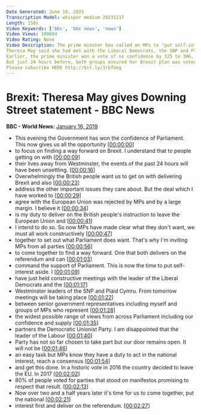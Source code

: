 ```yaml
---
Date Generated: June 18, 2025
Transcription Model: whisper medium 20231117
Length: 158s
Video Keywords: ['bbc', 'bbc news', 'news']
Video Views: 108684
Video Rating: None
Video Description: The prime minster has called on MPs to "put self-interest aside" and "work constructively together" to find a way forward for Brexit.
Theresa May said she had met with the Liberal Democrats, the SNP and Plaid Cymru, but was "disappointed" Labour leader Jeremy Corbyn had not chosen to take part in discussions.
Earlier, the prime minister won a vote of no confidence by 325 to 306, as rebel Tory MPs and the DUP backed her to stay in No 10.
But just 24 hours before, both groups ensured her Brexit plan was voted down in Parliament by an historic margin.
Please subscribe HERE http://bit.ly/1rbfUog
---
```


# Brexit: Theresa May gives Downing Street statement - BBC News
**BBC - World News:** [January 16, 2019](https://www.youtube.com/watch?v=0C6Q8hTjGvI)
*  This evening the Government has won the confidence of Parliament. This now gives us all the opportunity [[00:00:00](https://www.youtube.com/watch?v=0C6Q8hTjGvI&t=0.0s)]
*  to focus on finding a way forward on Brexit. I understand that to people getting on with [[00:00:09](https://www.youtube.com/watch?v=0C6Q8hTjGvI&t=9.28s)]
*  their lives away from Westminster, the events of the past 24 hours will have been unsettling. [[00:00:16](https://www.youtube.com/watch?v=0C6Q8hTjGvI&t=16.02s)]
*  Overwhelmingly the British people want us to get on with delivering Brexit and also [[00:00:23](https://www.youtube.com/watch?v=0C6Q8hTjGvI&t=23.56s)]
*  address the other important issues they care about. But the deal which I have worked to [[00:00:29](https://www.youtube.com/watch?v=0C6Q8hTjGvI&t=29.24s)]
*  agree with the European Union was rejected by MPs and by a large margin. I believe it [[00:00:34](https://www.youtube.com/watch?v=0C6Q8hTjGvI&t=34.519999999999996s)]
*  is my duty to deliver on the British people's instruction to leave the European Union and [[00:00:41](https://www.youtube.com/watch?v=0C6Q8hTjGvI&t=41.239999999999995s)]
*  I intend to do so. So now MPs have made clear what they don't want, we must all work constructively [[00:00:47](https://www.youtube.com/watch?v=0C6Q8hTjGvI&t=47.94s)]
*  together to set out what Parliament does want. That's why I'm inviting MPs from all parties [[00:00:56](https://www.youtube.com/watch?v=0C6Q8hTjGvI&t=56.36s)]
*  to come together to find a way forward. One that both delivers on the referendum and can [[00:01:03](https://www.youtube.com/watch?v=0C6Q8hTjGvI&t=63.8s)]
*  command the support of Parliament. This is now the time to put self-interest aside. I [[00:01:09](https://www.youtube.com/watch?v=0C6Q8hTjGvI&t=69.68s)]
*  have just held constructive meetings with the leader of the Liberal Democrats and the [[00:01:17](https://www.youtube.com/watch?v=0C6Q8hTjGvI&t=77.32s)]
*  Westminster leaders of the SNP and Plaid Cymru. From tomorrow meetings will be taking place [[00:01:22](https://www.youtube.com/watch?v=0C6Q8hTjGvI&t=82.12s)]
*  between senior government representatives including myself and groups of MPs who represent [[00:01:28](https://www.youtube.com/watch?v=0C6Q8hTjGvI&t=88.72s)]
*  the widest possible range of views from across Parliament including our confidence and supply [[00:01:35](https://www.youtube.com/watch?v=0C6Q8hTjGvI&t=95.14s)]
*  partners the Democratic Unionist Party. I am disappointed that the leader of the Labour [[00:01:40](https://www.youtube.com/watch?v=0C6Q8hTjGvI&t=100.54s)]
*  Party has not so far chosen to take part but our door remains open. It will not be [[00:01:46](https://www.youtube.com/watch?v=0C6Q8hTjGvI&t=106.86s)]
*  an easy task but MPs know they have a duty to act in the national interest, reach a consensus [[00:01:54](https://www.youtube.com/watch?v=0C6Q8hTjGvI&t=114.98s)]
*  and get this done. In a historic vote in 2016 the country decided to leave the EU. In 2017 [[00:02:02](https://www.youtube.com/watch?v=0C6Q8hTjGvI&t=122.74s)]
*  80% of people voted for parties that stood on manifestos promising to respect that result. [[00:02:13](https://www.youtube.com/watch?v=0C6Q8hTjGvI&t=133.46s)]
*  Now over two and a half years later it's time for us to come together, put the national [[00:02:21](https://www.youtube.com/watch?v=0C6Q8hTjGvI&t=141.28s)]
*  interest first and deliver on the referendum. [[00:02:27](https://www.youtube.com/watch?v=0C6Q8hTjGvI&t=147.28s)]
